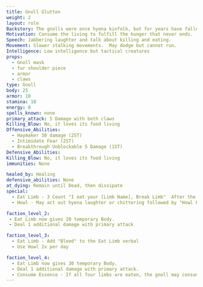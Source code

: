 ```yaml
---
title: Gnoll Glutton
weight: 2
layout: role
Backstory: The gnolls were once hyena kinfolk, but for years have fallen into madness and darkness.  The madness calls for the gnolls to consume any and all living creatures, sometimes even your own kind
Motivation: Consume the living to fulfill the hunger that never ends.
Speech: Jabbering laughter and talk about killing and eating.
Movement: Slower stalking movements.  May dodge but cannot run.
Intelligence: Low intelligence but tactical creatures
props: 
  - Gnoll mask
  - fur shoulder piece
  - armor
  - claws
type: Gnoll
body: 25
armor: 10
stamina: 18
energy: 0
spells_known: none
primary_attack: 5 Damage with both claws 
Killing_Blow: No, it loves its food living 
Offensive_Abilities: 
  - Haymaker 30 damage (2ST)
  - Intimidate Fear (2ST)
  - Breakthrough Unblockable 5 Damage (1ST)
Defensive_Abilities: 
Killing_Blow: No, it loves its food living 
immunities: None

healed_by: Healing
defensive_abilities: None
at_dying: Remain until Dead, then dissipate
special: 
  - Eat Limb - 3 Count "I eat your [Limb Name], Break Limb"  After the count heal 10 Body
  - Howl - May act out hyena laughter or chittering followed by "Howl Fear" and throw 1 spell ammo

faction_level_2:
 - Eat Limb now gives 20 temporary Body.
 - Deal 1 additional damage with primary attack

faction_level_3: 
  - Eat Limb - Add "Bleed" to the Eat Limb verbal
  - Use Howl 2x per day

faction_level_4: 
  - Eat Limb now gives 30 temporary Body. 
  - Deal 1 additional damage with primary attack. 
  - Consume Essence - If all four limbs are eaten, the gnoll may consume one essence from the body followed by a killing blow.  This may only be done to a character once. "I eat your essence 1,2,3"  This allows the Gnoll Glutton to become a Gnoll Spirit Shaman.
---
```

